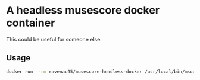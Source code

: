 # A headless musescore docker container

This could be useful for someone else. 

## Usage

```bash
docker run --rm ravenac95/musescore-headless-docker /usr/local/bin/mscore-cli --help
```

